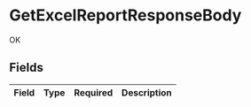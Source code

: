# GetExcelReportResponseBody

OK


## Fields

| Field       | Type        | Required    | Description |
| ----------- | ----------- | ----------- | ----------- |